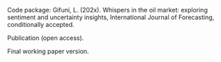 Code package: Gifuni, L. (202x). Whispers in the oil market: exploring sentiment and uncertainty insights, International Journal of Forecasting, conditionally accepted.

Publication (open access).

Final working paper version.
